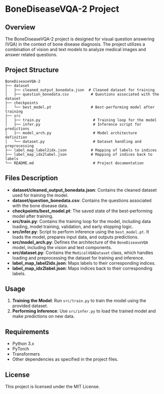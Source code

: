 # BoneDiseaseVQA-2 Project

## Overview
The BoneDiseaseVQA-2 project is designed for visual question answering (VQA) in the context of bone disease diagnosis. The project utilizes a combination of vision and text models to analyze medical images and answer related questions.

## Project Structure
```
BoneDiseaseVQA-2
├── dataset
│   ├── cleaned_output_bonedata.json  # Cleaned dataset for training
│   ├── question_bonedata.csv          # Questions associated with the dataset
├── checkpoints
│   └── best_model.pt                  # Best-performing model after training
├── src
│   ├── train.py                        # Training loop for the model
│   ├── infer.py                        # Inference script for predictions
│   ├── model_arch.py                   # Model architecture definition
│   └── dataset.py                      # Dataset handling and preprocessing
├── label_map_label2idx.json           # Mapping of labels to indices
├── label_map_idx2label.json           # Mapping of indices back to labels
└── README.md                           # Project documentation
```

## Files Description
- **dataset/cleaned_output_bonedata.json**: Contains the cleaned dataset used for training the model.
- **dataset/question_bonedata.csv**: Contains the questions associated with the bone disease data.
- **checkpoints/best_model.pt**: The saved state of the best-performing model after training.
- **src/train.py**: Contains the training loop for the model, including data loading, model training, validation, and early stopping logic.
- **src/infer.py**: Script to perform inference using the `best_model.pt`. It loads the model, prepares input data, and outputs predictions.
- **src/model_arch.py**: Defines the architecture of the `BoneDiseaseVQA` model, including the vision and text components.
- **src/dataset.py**: Contains the `MedicalVQADataset` class, which handles loading and preprocessing the dataset for training and inference.
- **label_map_label2idx.json**: Maps labels to their corresponding indices.
- **label_map_idx2label.json**: Maps indices back to their corresponding labels.

## Usage
1. **Training the Model**: Run `src/train.py` to train the model using the provided dataset.
2. **Performing Inference**: Use `src/infer.py` to load the trained model and make predictions on new data.

## Requirements
- Python 3.x
- PyTorch
- Transformers
- Other dependencies as specified in the project files.

## License
This project is licensed under the MIT License.